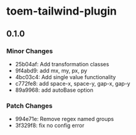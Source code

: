 # toem-tailwind-plugin

## 0.1.0

### Minor Changes

- 25b04af: Add transformation classes
- 9f4abd9: add mx, my, px, py
- 4bc03c4: Add single value functionality
- c772fe8: add space-x, space-y, gap-x, gap-y
- 89a9968: add autoBase option

### Patch Changes

- 994e71e: Remove regex named groups
- 3f329f8: fix no config error
